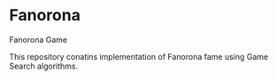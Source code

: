 # Fanorona
Fanorona Game

This repository conatins implementation of Fanorona fame using Game Search algorithms.
